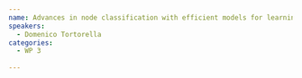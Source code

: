 ```yaml
---
name: Advances in node classification with efficient models for learning on graphs
speakers:
  - Domenico Tortorella
categories:
  - WP 3
  
---
```


